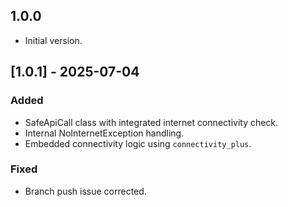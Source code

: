 ## 1.0.0

- Initial version.

## [1.0.1] - 2025-07-04
### Added
- SafeApiCall class with integrated internet connectivity check.
- Internal NoInternetException handling.
- Embedded connectivity logic using `connectivity_plus`.

### Fixed
- Branch push issue corrected.

